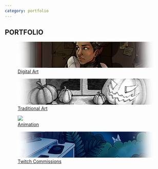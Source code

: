 ```yaml
---
category: portfolio
---
```

## PORTFOLIO

<!-- TODO: Automate these -->
<a href="digital-art"><figure><img src="images/digital-art.png"><figcaption>Digital Art</figure></a>
<a href="traditional-art"><figure><img src="images/traditional-art.png"><figcaption>Traditional Art</figure></a>
<a href="animation"><figure><img src="images/animation.gif"><figcaption>Animation</figure></a>
<a href="twitch-emotes"><figure><img src="images/twitch-emotes.png"><figcaption>Twitch Commissions</figure></a>
